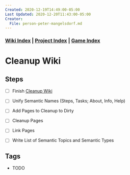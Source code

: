 ```yaml
---
Created: 2020-12-19T14:49:00-05:00
Last Updated: 2020-12-20T11:43:00-05:00
Creator:
  File: person-peter-mangelsdorf.md
---
```



### [Wiki Index](index.md) | [Project Index](../index.md) | [Game Index](../intel-game/index.md)


# Cleanup Wiki




## Steps
- [ ] Finish [Cleanup Wiki](2020-12-19_cleanup-wiki.md)
- [ ] Unify Semantic Names (Steps, Tasks; About, Info, Help)
- [ ] Add Pages to Cleanup to Dirty
- [ ] Cleanup Pages
- [ ] Link Pages
- [ ] Write List of Semantic Topics and Semantic Types




## Tags
- TODO